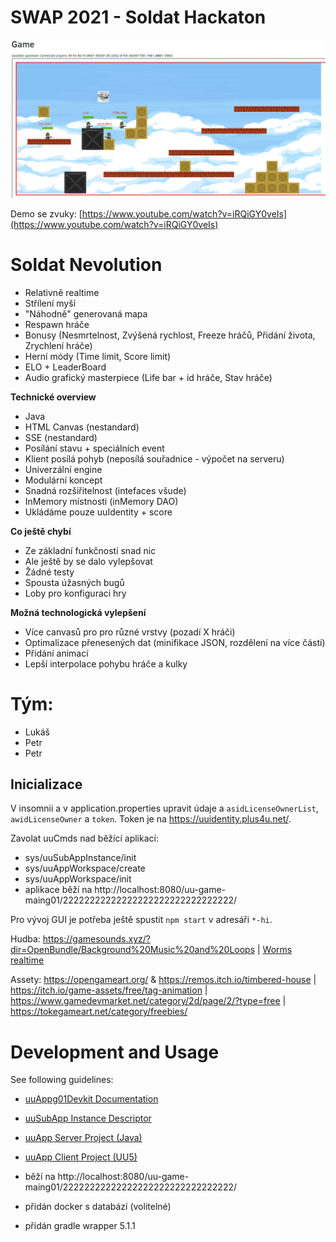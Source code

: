 # SWAP 2021 - Soldat Hackaton

[![Ukázka hry](demo3.gif)](https://www.youtube.com/watch?v=iRQiGY0veIs)

Demo se zvuky: [https://www.youtube.com/watch?v=iRQiGY0veIs](https://www.youtube.com/watch?v=iRQiGY0veIs)

# **Soldat Nevolution**

- Relativně realtime
- Střílení myší
- "Náhodně" generovaná mapa
- Respawn hráče
- Bonusy (Nesmrtelnost, Zvýšená rychlost, Freeze hráčů, Přidání života, Zrychlení hráče)
- Herní módy (Time limit, Score limit)
- ELO + LeaderBoard
- Audio grafický masterpiece (Life bar + id hráče, Stav hráče)

**Technické overview**

-   Java
-   HTML Canvas (nestandard)
- SSE (nestandard)
- Posílání stavu + speciálních event
- Klient posílá pohyb (neposílá souřadnice - výpočet na serveru)
- Univerzální engine
- Modulární koncept
- Snadná rozšiřitelnost (intefaces všude)
- InMemory místnosti (inMemory DAO)
- Ukládáme pouze uuIdentity + score

**Co ještě chybí**

- Ze základní funkčnosti snad nic
- Ale ještě by se dalo vylepšovat
- Žádné testy
- Spousta úžasných bugů
- Loby pro konfiguraci hry 


**Možná technologická vylepšení**
- Více canvasů pro pro různé vrstvy (pozadí X hráči)
- Optimalizace přenesených dat (minifikace JSON, rozdělení na více částí)
- Přidání animací
- Lepší interpolace pohybu hráče a kulky

# Tým:

- Lukáš
- Petr
- Petr


## Inicializace
V insomnii a v application.properties upravit údaje a `asidLicenseOwnerList`, `awidLicenseOwner` a `token`.
Token je na https://uuidentity.plus4u.net/. 

Zavolat uuCmds nad běžící aplikací:
- sys/uuSubAppInstance/init
- sys/uuAppWorkspace/create
- sys/uuAppWorkspace/init
- aplikace běží na http://localhost:8080/uu-game-maing01/22222222222222222222222222222222/

Pro vývoj GUI je potřeba ještě spustit `npm start` v adresáři `*-hi`. 

Hudba: https://gamesounds.xyz/?dir=OpenBundle/Background%20Music%20and%20Loops | [Worms realtime](https://visiongame.cz/hra/worms-realtime/)

Assety: https://opengameart.org/ & https://remos.itch.io/timbered-house | https://itch.io/game-assets/free/tag-animation | https://www.gamedevmarket.net/category/2d/page/2/?type=free | https://tokegameart.net/category/freebies/


# Development and Usage

See following guidelines:

- [uuAppg01Devkit Documentation](https://uuapp.plus4u.net/uu-bookkit-maing01/e884539c8511447a977c7ff070e7f2cf/book)
- [uuSubApp Instance Descriptor](https://uuapp.plus4u.net/uu-bookkit-maing01/289fcd2e11d34f3e9b2184bedb236ded/book/page?code=uuSubAppInstanceDescriptor)
- [uuApp Server Project (Java)](https://uuapp.plus4u.net/uu-bookkit-maing01/99c939a08e0849c68df5ee339c94054b/book/page?code=uuAppStyleGuide_00)
- [uuApp Client Project (UU5)](https://uuapp.plus4u.net/uu-bookkit-maing01/ed11ec379073476db0aa295ad6c00178/book/page?code=getStartedHooks)


- běží na http://localhost:8080/uu-game-maing01/22222222222222222222222222222222/
- přidán docker s databází (volitelné)
- přidán gradle wrapper 5.1.1
